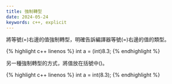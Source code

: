 ```yaml
---
title: 強制轉型
date: 2024-05-24
keywords: c++, explicit
---
```


將等號(=)右邊的值強制轉型，明確告訴編譯器等號(=)右邊的值的類型。

{% highlight c++ linenos %}
int a = (int)8.3;
{% endhighlight %}

另一種強制轉型的方式，將值放在括號中()。

{% highlight c++ linenos %}
int a = int(8.3);
{% endhighlight %}
